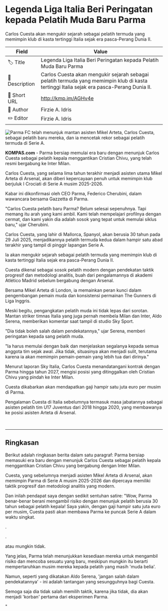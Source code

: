 # Legenda Liga Italia Beri Peringatan kepada Pelatih Muda Baru Parma

Carlos Cuesta akan mengukir sejarah sebagai pelatih termuda yang memimpin klub di kasta tertinggi Italia sejak era pasca-Perang Dunia II.

| Field         | Value                                                       |
|---------------|-------------------------------------------------------------|
| 🏷️ Title       | Legenda Liga Italia Beri Peringatan kepada Pelatih Muda Baru Parma |
| 📝 Description | Carlos Cuesta akan mengukir sejarah sebagai pelatih termuda yang memimpin klub di kasta tertinggi Italia sejak era pasca-Perang Dunia II. |
| 🔗 Short URL   | http://kmp.im/AGHv4e |
| 👤 Author      | Firzie A. Idris |
| ✏️ Editor      | Firzie A. Idris |

![Parma FC telah menunjuk mantan asisten Mikel Arteta, Carlos Cuesta, sebagai pelatih baru mereka, dan ia mencetak rekor sebagai pelatih termuda di Serie A.](https://asset.kompas.com/crops/Op_gSQvgs_aKiRDIe3AUdOlxqns=/0x49:1440x1009/750x500/data/photo/2025/06/19/68535726112fe.jpg)

**KOMPAS.com** - Parma bersiap memulai era baru dengan menunjuk Carlos Cuesta sebagai pelatih kepala menggantikan Cristian Chivu, yang telah resmi bergabung ke Inter Milan.

Carlos Cuesta, yang selama lima tahun terakhir menjadi asisten utama Mikel Arteta di Arsenal, akan diberi kepercayaan penuh untuk memimpin klub berjuluk I Crociati di Serie A musim 2025-2026.

Kabar ini dikonfirmasi oleh CEO Parma, Federico Cherubini, dalam wawancara bersama Gazzetta di Parma.

"Carlos Cuesta pelatih baru Parma? Belum selesai sepenuhnya. Tapi memang itu arah yang kami ambil. Kami telah mempelajari profilnya dengan cermat, dan kami yakin dia adalah sosok yang tepat untuk memulai siklus baru," ujar Cherubini.

Carlos Cuesta, yang lahir di Mallorca, Spanyol, akan berusia 30 tahun pada 29 Juli 2025, menjadikannya pelatih termuda kedua dalam hampir satu abad terakhir yang tampil di pinggir lapangan Serie A.

Ia akan mengukir sejarah sebagai pelatih termuda yang memimpin klub di kasta tertinggi Italia sejak era pasca-Perang Dunia II.

Cuesta dikenal sebagai sosok pelatih modern dengan pendekatan taktik progresif dan metodologi analitis, buah dari pengalamannya di akademi Atlético Madrid sebelum bergabung dengan Arsenal.

Bersama Mikel Arteta di London, ia memainkan peran kunci dalam pengembangan pemain muda dan konsistensi permainan The Gunners di Liga Inggris.

Meski begitu, pengangkatan pelatih muda ini tidak lepas dari sorotan. Mantan striker timnas Italia yang juga pernah membela Milan dan Inter, Aldo Serena, memberikan komentar saat tampil di studio Sky Sport.

"Dia tidak boleh salah dalam pendekatannya," ujar Serena, memberi peringatan kepada sang pelatih muda.

"Ia harus memulai dengan baik dan menjelaskan segalanya kepada semua anggota tim sejak awal. Jika tidak, situasinya akan menjadi sulit, terutama karena ia akan memimpin pemain-pemain yang lebih tua dari dirinya."

Menurut laporan Sky Italia, Carlos Cuesta menandatangani kontrak dengan Parma hingga tahun 2027, mengisi posisi yang ditinggalkan oleh Cristian Chivu yang pindah ke Inter Milan.

Cuesta dikabarkan akan mendapatkan gaji hampir satu juta euro per musim di Parma.

Pengalaman Cuesta di Italia sebelumnya termasuk masa jabatannya sebagai asisten pelatih tim U17 Juventus dari 2018 hingga 2020, yang membawanya ke posisi asisten Arteta di Arsenal.

 

---
## Ringkasan

Berikut adalah ringkasan berita dalam satu paragraf: Parma bersiap memasuki era baru dengan menunjuk Carlos Cuesta sebagai pelatih kepala menggantikan Cristian Chivu yang bergabung dengan Inter Milan.

 Cuesta, yang sebelumnya menjadi asisten Mikel Arteta di Arsenal, akan memimpin Parma di Serie A musim 2025-2026 dan dipercaya memiliki taktik progresif dan metodologi analitis yang modern.



Dan inilah pendapat saya dengan sedikit sentuhan satire: "Wow, Parma benar-benar berani mengambil risiko dengan menunjuk pelatih berusia 30 tahun sebagai pelatih kepala! Saya yakin, dengan gaji hampir satu juta euro per musim, Cuesta pasti akan membawa Parma ke puncak Serie A dalam waktu singkat.

.

.

 atau mungkin tidak.

 Yang jelas, Parma telah menunjukkan kesediaan mereka untuk mengambil risiko dan mencoba sesuatu yang baru, meskipun mungkin itu berarti mempertaruhkan musim mereka kepada pelatih yang masih 'muda belia'.

 Namun, seperti yang dikatakan Aldo Serena, 'jangan salah dalam pendekatannya' - ini adalah tantangan yang sesungguhnya bagi Cuesta.

 Semoga saja dia tidak salah memilih taktik, karena jika tidak, dia akan menjadi 'korban' pertama dari eksperimen Parma.

"
